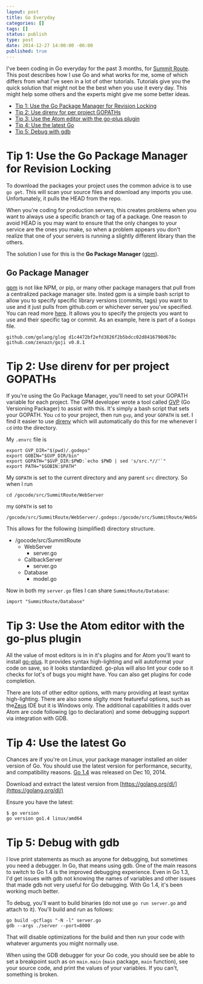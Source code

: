 ```yaml
---
layout: post
title: Go Everyday
categories: []
tags: []
status: publish
type: post
date: 2014-12-27 14:00:00 -06:00
published: true
---
```


I've been coding in Go everyday for the past 3 months, for [Summit Route](https://summitroute.com). This post describes how I use Go and what works for me, some of which differs from what I've seen in a lot of other tutorials.  Tutorials give you the quick solution that might not be the best when you use it every day.  This might help some others and the experts might give me some better ideas.

- [Tip 1: Use the Go Package Manager for Revision Locking](#tip1)
- [Tip 2: Use direnv for per project GOPATHs](#tip2)
- [Tip 3: Use the Atom editor with the go-plus plugin](#tip3)
- [Tip 4: Use the latest Go](#tip4)
- [Tip 5: Debug with gdb](#tip5)


<a name="tip1"></a>
Tip 1: Use the Go Package Manager for Revision Locking
======================================================
To download the packages your project uses the common advice is to use `go get`.  This will scan your source files and download any imports you use.  Unfortunately, it pulls the HEAD from the repo.

When you're coding for production servers, this creates problems when you want to always use a specific branch or tag of a package.  One reason to avoid HEAD is you may want to ensure that the only changes to your service are the ones you make, so when a problem appears you don't realize that one of your servers is running a slightly different library than the others.

The solution I use for this is the **Go Package Manager** ([gpm](https://github.com/pote/gpm)).

Go Package Manager
------------------
[gpm](https://github.com/pote/gpm) is not like NPM, or pip, or many other package managers that pull from a centralized package manager site.  Insted gpm is a simple bash script to allow you to specify specific library versions (commits, tags) you want to use and it just pulls from github.com or whichever server you've specified.   You can read more [here](http://technosophos.com/2014/05/29/why-gpm-is-the-right-go-package-manager.html).  It allows you to specify the projects you want to use and their specific tag or commit.  As an example, here is part of a `Godeps` file.

```
github.com/golang/glog d1c4472bf2efd3826f2b5bdcc02d8416798d678c
github.com/zenazn/goji v0.8.1
```


<a name="tip2"></a>
Tip 2: Use direnv for per project GOPATHs
=========================================
If you're using the Go Package Manager, you'll need to set your GOPATH variable for each project.  The GPM developer wrote a tool called [GVP](https://github.com/pote/gvp) (Go Versioning Packager) to assist with this.  It's simply a bash script that sets your GOPATH.  You `cd` to your project, then run `gvp`, and your `GOPATH` is set.  I find it easier to use [direnv](http://direnv.net/) which will automatically do this for me whenever I `cd` into the directory.

My `.envrc` file is

```
export GVP_DIR="$(pwd)/.godeps"
export GOBIN="$GVP_DIR/bin"
export GOPATH="$GVP_DIR:$PWD:`echo $PWD | sed 's/src.*//'`"
export PATH="$GOBIN:$PATH"
```

My `GOPATH` is set to the current directory and any parent `src` directory. So when I run

    cd /gocode/src/SummitRoute/WebServer

 my `GOPATH` is set to

    /gocode/src/SummitRoute/WebServer/.godeps:/gocode/src/SummitRoute/WebServer:/gocode

This allows for the following (simplified) directory structure.

- /gocode/src/SummitRoute
    - WebServer
        - server.go
    - CallbackServer
        - server.go
    - Database
        - model.go

Now in both my `server.go` files I can share `SummitRoute/Database`:

```
import "SummitRoute/Database"
```





<a name="tip3"></a>
Tip 3: Use the Atom editor with the go-plus plugin
==================================================
All the value of most editors is in in it's plugins and for Atom you'll want to install [go-plus](https://github.com/joefitzgerald/go-plus).  It provides syntax high-lighting and will autoformat your code on save, so it looks standardized.  go-plus will also lint your code so it checks for lot's of bugs you might have.  You can also get plugins for code completion.

There are lots of other editor options, with many providing at least syntax high-lighting.  There are also some sliglty more featureful options, such as the[Zeus](http://www.zeusedit.com/go.html) IDE but it is Windows only.  The additional capabilities it adds over Atom are code following (go to declaration) and some debugging support via integration with GDB.



<a name="tip4"></a>
Tip 4: Use the latest Go
========================
Chances are if you're on Linux, your package manager installed an older version of Go.  You should use the latest version for performance, security, and compatibility reasons.  [Go 1.4](https://blog.golang.org/go1.4) was released on Dec 10, 2014.

Download and extract the latest version from [https://golang.org/dl/](https://golang.org/dl/)

Ensure you have the latest:

```
$ go version
go version go1.4 linux/amd64
```


<a name="tip5"></a>
Tip 5: Debug with gdb
=====================
I love print statements as much as anyone for debugging, but sometimes you need a debugger.  In Go, that means using gdb.  One of the main reasons to switch to Go 1.4 is the improved debugging experience.
Even in Go 1.3, I'd get issues with gdb not knowing the names of variables and other issues that made gdb not very useful for Go debugging.  With Go 1.4, it's been working much better.

To debug, you'll want to build binaries (do not use `go run server.go` and attach to it).  You'll build and run as follows:

```
go build -gcflags "-N -l" server.go
gdb --args ./server --port=8000
```

That will disable optimizations for the build and then run your code with whatever arguments you might normally use.

When using the GDB debugger for your Go code, you should see be able to set a breakpoint such as on `main.main` (`main` package, `main` function), see your source code, and print the values of your variables.  If you can't, something is broken.
